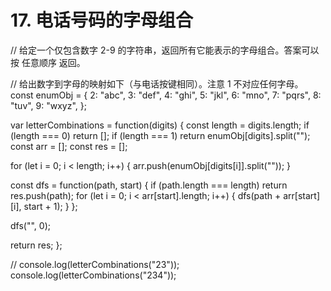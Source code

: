 # 17. 电话号码的字母组合

// 给定一个仅包含数字 2-9 的字符串，返回所有它能表示的字母组合。答案可以按 任意顺序 返回。

// 给出数字到字母的映射如下（与电话按键相同）。注意 1 不对应任何字母。
const enumObj = {
  2: "abc",
  3: "def",
  4: "ghi",
  5: "jkl",
  6: "mno",
  7: "pqrs",
  8: "tuv",
  9: "wxyz",
};

var letterCombinations = function(digits) {
  const length = digits.length;
  if (length === 0) return [];
  if (length === 1) return enumObj[digits].split("");
  const arr = [];
  const res = [];

  for (let i = 0; i < length; i++) {
    arr.push(enumObj[digits[i]].split(""));
  }

  const dfs = function(path, start) {
    if (path.length === length) return res.push(path);
    for (let i = 0; i < arr[start].length; i++) {
      dfs(path + arr[start][i], start + 1);
    }
  };

  dfs("", 0);

  return res;
};

// console.log(letterCombinations("23"));
console.log(letterCombinations("234"));
